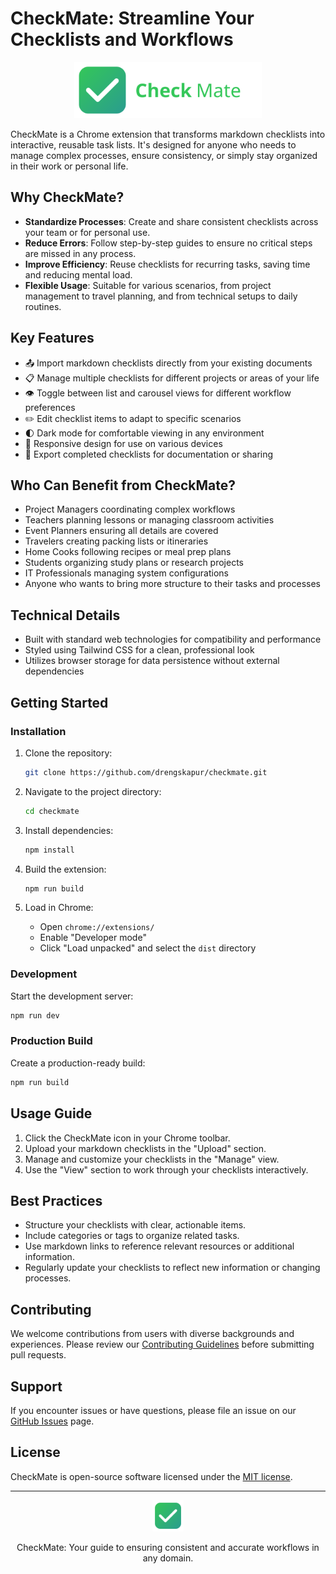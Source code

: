 # CheckMate: Streamline Your Checklists and Workflows

<p align="center">
  <img src="static/images/logo-primary.svg" alt="CheckMate Logo" width="300">
</p>

CheckMate is a Chrome extension that transforms markdown checklists into interactive, reusable task lists. It's designed for anyone who needs to manage complex processes, ensure consistency, or simply stay organized in their work or personal life.

## Why CheckMate?

- **Standardize Processes**: Create and share consistent checklists across your team or for personal use.
- **Reduce Errors**: Follow step-by-step guides to ensure no critical steps are missed in any process.
- **Improve Efficiency**: Reuse checklists for recurring tasks, saving time and reducing mental load.
- **Flexible Usage**: Suitable for various scenarios, from project management to travel planning, and from technical setups to daily routines.

## Key Features

- 📤 Import markdown checklists directly from your existing documents
- 📋 Manage multiple checklists for different projects or areas of your life
- 👁️ Toggle between list and carousel views for different workflow preferences
- ✏️ Edit checklist items to adapt to specific scenarios
- 🌓 Dark mode for comfortable viewing in any environment
- 📱 Responsive design for use on various devices
- 🔄 Export completed checklists for documentation or sharing

## Who Can Benefit from CheckMate?

- Project Managers coordinating complex workflows
- Teachers planning lessons or managing classroom activities
- Event Planners ensuring all details are covered
- Travelers creating packing lists or itineraries
- Home Cooks following recipes or meal prep plans
- Students organizing study plans or research projects
- IT Professionals managing system configurations
- Anyone who wants to bring more structure to their tasks and processes

## Technical Details

- Built with standard web technologies for compatibility and performance
- Styled using Tailwind CSS for a clean, professional look
- Utilizes browser storage for data persistence without external dependencies

## Getting Started

### Installation

1. Clone the repository:

   ```bash
   git clone https://github.com/drengskapur/checkmate.git
   ```

2. Navigate to the project directory:

   ```bash
   cd checkmate
   ```

3. Install dependencies:

   ```bash
   npm install
   ```

4. Build the extension:

   ```bash
   npm run build
   ```

5. Load in Chrome:
   - Open `chrome://extensions/`
   - Enable "Developer mode"
   - Click "Load unpacked" and select the `dist` directory

### Development

Start the development server:

```bash
npm run dev
```

### Production Build

Create a production-ready build:

```bash
npm run build
```

## Usage Guide

1. Click the CheckMate icon in your Chrome toolbar.
2. Upload your markdown checklists in the "Upload" section.
3. Manage and customize your checklists in the "Manage" view.
4. Use the "View" section to work through your checklists interactively.

## Best Practices

- Structure your checklists with clear, actionable items.
- Include categories or tags to organize related tasks.
- Use markdown links to reference relevant resources or additional information.
- Regularly update your checklists to reflect new information or changing processes.

## Contributing

We welcome contributions from users with diverse backgrounds and experiences. Please review our [Contributing Guidelines](CONTRIBUTING.md) before submitting pull requests.

## Support

If you encounter issues or have questions, please file an issue on our [GitHub Issues](https://github.com/drengskapur/checkmate/issues) page.

## License

CheckMate is open-source software licensed under the [MIT license](LICENSE).

---

<p align="center">
  <img src="static/images/logo-icon.svg" alt="CheckMate Icon" width="50">
</p>
<p align="center">
  CheckMate: Your guide to ensuring consistent and accurate workflows in any domain.
</p>
